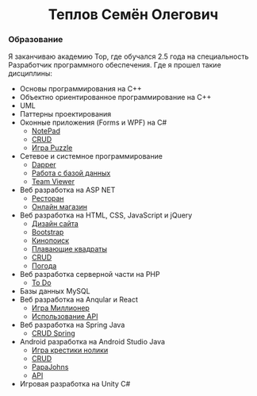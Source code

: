 <h1 align="center">Теплов Семён Олегович</h1>
<div>
  <h3>Образование</h3>
  <p>Я заканчиваю академию Top, где обучался 2.5 года на специальность Разработчик программного обеспечения. Где я прошел такие дисциплины: </p>
  <ul>
    <li>Основы программирования на C++</li>
    <li>Объектно ориентированное программирование на C++</li>
    <li>UML</li>
    <li>Паттерны проектирования</li>
    <li>Оконные приложения (Forms и WPF) на C#
      <ul>
        <li><a href="https://github.com/SemenTeplov/Forms_NotePad.git">NotePad</a></li>
        <li><a href="https://github.com/SemenTeplov/WPF_CRUD.git">CRUD</a></li>
        <li><a href="https://github.com/SemenTeplov/WPF_Puzzle.git">Игра Puzzle</a></li>
      </ul>
    </li>
    <li>Сетевое и системное программирование
      <ul>
        <li><a href="https://github.com/SemenTeplov/NetProgram_Dapper.git">Dapper</a></li>
        <li><a href="https://github.com/SemenTeplov/NetProgram_WorkWithDB.git">Работа с базой данных</a></li>
        <li><a href="https://github.com/SemenTeplov/NetProgram_WpfTeamViewer_v2.git">Team Viewer</a></li>
      </ul>
    </li>
    <li>Веб разработка на ASP NET
      <ul>
        <li><a href="https://github.com/SemenTeplov/Restaurant.git">Ресторан</a></li>
        <li><a href="https://github.com/SemenTeplov/ASP_OnlineShop.git">Онлайн магазин</a></li>
      </ul>
    </li>
    <li>Веб разработка на HTML, CSS, JavaScript и jQuery
      <ul>
        <li><a href="https://github.com/SemenTeplov/Frontend_SiteDesign.git">Дизайн сайта</a></li>
        <li><a href="https://github.com/SemenTeplov/Frontend_SiteBootstrap.git">Bootstrap</a></li>
        <li><a href="https://github.com/SemenTeplov/Frontend_TMDB.git">Кинопоиск</a></li>
        <li><a href="https://github.com/SemenTeplov/JS_floating-squares.git">Плавающие квадраты</a></li>
        <li><a href="https://github.com/SemenTeplov/JS_CRUD.git">CRUD</a></li>
        <li><a href="https://github.com/SemenTeplov/JS_Weather.git">Погода</a></li>
      </ul>
    </li>
    <li>Веб разработка серверной части на PHP
      <ul>
        <li><a href="https://github.com/SemenTeplov/ToDo.git">To Do</a></li>
      </ul>
    </li>
    <li>Базы данных MySQL</li>
    <li>Веб разработка на Anqular и React
      <ul>
        <li><a href="https://github.com/SemenTeplov/millioner.git">Игра Миллионер</a></li>
        <li><a href="https://github.com/SemenTeplov/ProjectAPI.git">Использование API</a></li>
      </ul>
    </li>
    <li>Веб разработка на Spring Java
      <ul>
        <li><a href="https://github.com/SemenTeplov/CRUD-Spring.git">CRUD Spring</a></li>
      </ul>
    </li>
    <li>Android разработка на Android Studio Java
      <ul>
        <li><a href="https://github.com/SemenTeplov/TicToe.git">Игра крестики нолики</a></li>
        <li><a href="https://github.com/SemenTeplov/CRUD-Android.git">CRUD</a></li>
        <li><a href="https://github.com/SemenTeplov/PapaJohns.git">PapaJohns</a></li>
        <li><a href="https://github.com/SemenTeplov/API-Android.git">API</a></li>
      </ul>
    </li>
    <li>Игровая разработка на Unity C#</li>
  </ul>
</div>
